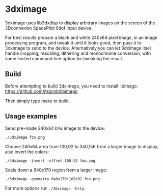 3dximage
========

3dximage uses lib3dxdisp to display arbitrary images on the screen of the
3Dconnexion SpacePilot 6dof input device.

For best results prepare a black and white 240x64 pixel image, in an image
processing program, and tweak it until it looks good, then pass it to 3dximage
to send to the device. Alternatively you can let 3dximage itsel handle cropping,
rescaling, dithering and monochrome conversion, with some limited command-line
option for tweaking the result.

Build
-----
Before attempting to build 3dximage, you need to install libimago:
https://github.com/jtsiomb/libimago

Then simply type make to build.

Usage examples
--------------
Send pre-made 240x64 b/w image to the device:

    ./3dximage foo.png

Choose 240x64 area from 100,92 to 340,156 from a larger image to display, also
invert the colors:

    ./3dximage -invert -offset 100,92 foo.png

Scale down a 640x170 region from a larger image:

    ./3dximage -geometry 640x170+100+92 foo.png

For more options run `./3dximage -help`.
